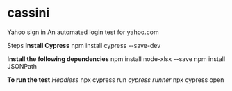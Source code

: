 # cassini
Yahoo sign in
An automated login test for yahoo.com

Steps
**Install Cypress**
npm install cypress --save-dev

**Install the following dependencies**
npm install node-xlsx --save
npm install JSONPath

**To run the test**
_Headless_
npx cypress run
_cypress runner_
npx cypress open

